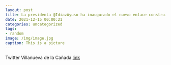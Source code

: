 ```yaml
---
layout: post
title: La presidenta @IdiazAyuso ha inaugurado el nuevo enlace construido sobre la M-503 en la intersección de la M-513, en Pozuelo, u...
date: 2021-12-15 00:00:21
categories: uncategorized
tags:
- random
image: /img/image.jpg
caption: This is a picture
---
```

Twitter Villanueva de la Cañada [link](https://twitter.com/AytoVDLCanada/status/1470754005840281605)
